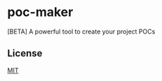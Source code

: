 # <a name="reference">poc-maker</a>

[BETA] A powerful tool to create your project POCs


## <a name="license">License</a>

[MIT](https://github.com/Lcfvs/poc-maker/blob/master/licence.md)
